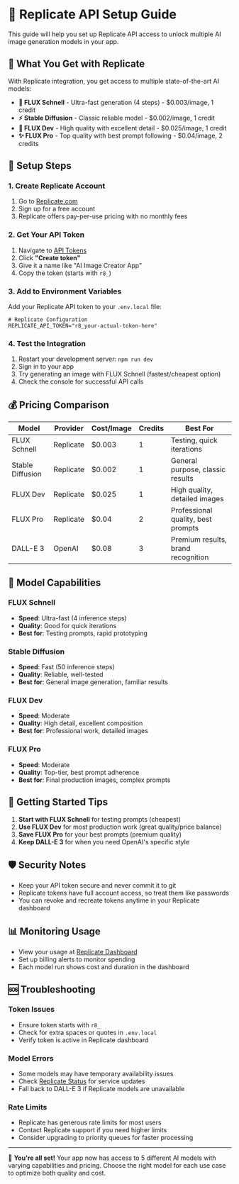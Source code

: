 # 🔗 Replicate API Setup Guide

This guide will help you set up Replicate API access to unlock multiple AI image generation models in your app.

## 🎯 What You Get with Replicate

With Replicate integration, you get access to multiple state-of-the-art AI models:

- **💨 FLUX Schnell** - Ultra-fast generation (4 steps) - $0.003/image, 1 credit
- **⚡ Stable Diffusion** - Classic reliable model - $0.002/image, 1 credit  
- **🎨 FLUX Dev** - High quality with excellent detail - $0.025/image, 1 credit
- **✨ FLUX Pro** - Top quality with best prompt following - $0.04/image, 2 credits

## 📝 Setup Steps

### 1. Create Replicate Account

1. Go to [Replicate.com](https://replicate.com/)
2. Sign up for a free account
3. Replicate offers pay-per-use pricing with no monthly fees

### 2. Get Your API Token

1. Navigate to [API Tokens](https://replicate.com/account/api-tokens)
2. Click **"Create token"**
3. Give it a name like "AI Image Creator App"
4. Copy the token (starts with `r8_`)

### 3. Add to Environment Variables

Add your Replicate API token to your `.env.local` file:

```env
# Replicate Configuration
REPLICATE_API_TOKEN="r8_your-actual-token-here"
```

### 4. Test the Integration

1. Restart your development server: `npm run dev`
2. Sign in to your app
3. Try generating an image with FLUX Schnell (fastest/cheapest option)
4. Check the console for successful API calls

## 💰 Pricing Comparison

| Model | Provider | Cost/Image | Credits | Best For |
|-------|----------|------------|---------|----------|
| FLUX Schnell | Replicate | $0.003 | 1 | Testing, quick iterations |
| Stable Diffusion | Replicate | $0.002 | 1 | General purpose, classic results |
| FLUX Dev | Replicate | $0.025 | 1 | High quality, detailed images |
| FLUX Pro | Replicate | $0.04 | 2 | Professional quality, best prompts |
| DALL-E 3 | OpenAI | $0.08 | 3 | Premium results, brand recognition |

## 🔧 Model Capabilities

### FLUX Schnell
- **Speed**: Ultra-fast (4 inference steps)
- **Quality**: Good for quick iterations
- **Best for**: Testing prompts, rapid prototyping

### Stable Diffusion  
- **Speed**: Fast (50 inference steps)
- **Quality**: Reliable, well-tested
- **Best for**: General image generation, familiar results

### FLUX Dev
- **Speed**: Moderate
- **Quality**: High detail, excellent composition
- **Best for**: Professional work, detailed images

### FLUX Pro
- **Speed**: Moderate  
- **Quality**: Top-tier, best prompt adherence
- **Best for**: Final production images, complex prompts

## 🚀 Getting Started Tips

1. **Start with FLUX Schnell** for testing prompts (cheapest)
2. **Use FLUX Dev** for most production work (great quality/price balance)
3. **Save FLUX Pro** for your best prompts (premium quality)
4. **Keep DALL-E 3** for when you need OpenAI's specific style

## 🛡️ Security Notes

- Keep your API token secure and never commit it to git
- Replicate tokens have full account access, so treat them like passwords
- You can revoke and recreate tokens anytime in your Replicate dashboard

## 📊 Monitoring Usage

- View your usage at [Replicate Dashboard](https://replicate.com/account)
- Set up billing alerts to monitor spending
- Each model run shows cost and duration in the dashboard

## 🆘 Troubleshooting

### Token Issues
- Ensure token starts with `r8_`
- Check for extra spaces or quotes in `.env.local`
- Verify token is active in Replicate dashboard

### Model Errors
- Some models may have temporary availability issues
- Check [Replicate Status](https://status.replicate.com/) for service updates
- Fall back to DALL-E 3 if Replicate models are unavailable

### Rate Limits
- Replicate has generous rate limits for most users
- Contact Replicate support if you need higher limits
- Consider upgrading to priority queues for faster processing

---

🎉 **You're all set!** Your app now has access to 5 different AI models with varying capabilities and pricing. Choose the right model for each use case to optimize both quality and cost. 